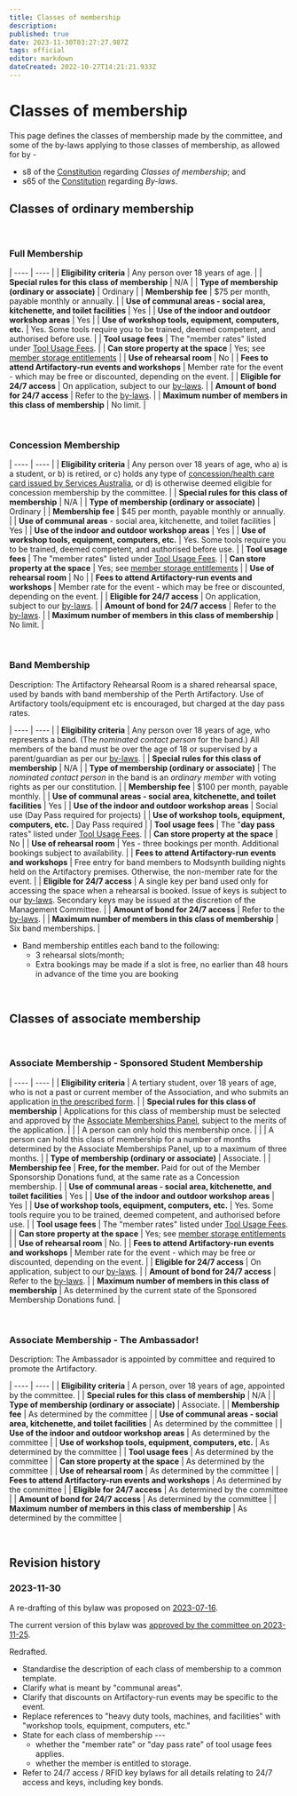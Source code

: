 ```yaml
---
title: Classes of membership
description: 
published: true
date: 2023-11-30T03:27:27.987Z
tags: official
editor: markdown
dateCreated: 2022-10-27T14:21:21.933Z
---
```


# Classes of membership

This page defines the classes of membership made by the committee, and some of the by-laws applying to those classes of membership, as allowed for by -

* s8 of the [Constitution](/constitution) regarding *Classes of membership*; and
* s65 of the [Constitution](/constitution) regarding *By-laws*.

## Classes of ordinary membership

&nbsp;

### Full Membership

| ---- | ---- |
| **Eligibility criteria** | Any person over 18 years of age. |
| **Special rules for this class of membership** | N/A |
| **Type of membership (ordinary or associate)** | Ordinary |
| **Membership fee** | $75 per month, payable monthly or annually. |
| **Use of communal areas - social area, kitchenette, and toilet facilities** | Yes |
| **Use of the indoor and outdoor workshop areas** | Yes |
| **Use of workshop tools, equipment, computers, etc.** | Yes. Some tools require you to be trained, deemed competent, and authorised before use. |
| **Tool usage fees** | The "member rates" listed under [Tool Usage Fees](/docs/policies/fees). |
| **Can store property at the space** | Yes; see [member storage entitlements](/docs/policies/storage#member-storage-entitlements) |
| **Use of rehearsal room** | No |
| **Fees to attend Artifactory-run events and workshops** | Member rate for the event - which may be free or discounted, depending on the event. |
| **Eligible for 24/7 access** | On application, subject to our [by-laws](/docs/policies/bylaws). |
| **Amount of bond for 24/7 access** | Refer to the [by-laws](/docs/policies/bylaws). |
| **Maximum number of members in this class of membership** | No limit. |

&nbsp;

### Concession Membership

| ---- | ---- |
| **Eligibility criteria** | Any person over 18 years of age, who a) is a student, or b) is retired, or c) holds any type of [concession/health care card issued by Services Australia](https://www.servicesaustralia.gov.au/concession-and-health-care-cards?context=60091), or d) is otherwise deemed eligible for concession membership by the committee. |
| **Special rules for this class of membership** | N/A |
| **Type of membership (ordinary or associate)** | Ordinary |
| **Membership fee** | $45 per month, payable monthly or annually. |
| **Use of communal areas** - social area, kitchenette, and toilet facilities | Yes |
| **Use of the indoor and outdoor workshop areas** | Yes |
| **Use of workshop tools, equipment, computers, etc.** | Yes. Some tools require you to be trained, deemed competent, and authorised before use. |
| **Tool usage fees** | The "member rates" listed under [Tool Usage Fees](/docs/policies/fees). |
| **Can store property at the space** | Yes; see [member storage entitlements](/docs/policies/storage#member-storage-entitlements) |
| **Use of rehearsal room** | No |
| **Fees to attend Artifactory-run events and workshops** | Member rate for the event - which may be free or discounted, depending on the event. |
| **Eligible for 24/7 access** | On application, subject to our [by-laws](/docs/policies/bylaws). |
| **Amount of bond for 24/7 access** | Refer to the [by-laws](/docs/policies/bylaws). |
| **Maximum number of members in this class of membership** | No limit. |

&nbsp;

### Band Membership

Description: The Artifactory Rehearsal Room is a shared rehearsal space, used by bands with band membership of the Perth Artifactory. Use of Artifactory tools/equipment etc is encouraged, but charged at the day pass rates.

| ---- | ---- |
| **Eligibility criteria** | Any person over 18 years of age, who represents a band. (The *nominated contact person* for the band.) All members of the band must be over the age of 18 or supervised by a parent/guardian as per our [by-laws](/docs/policies/bylaws#minors-in-the-space). |
| **Special rules for this class of membership** | N/A |
| **Type of membership (ordinary or associate)** | The *nominated contact person* in the band is an *ordinary member* with voting rights as per our constitution. |
| **Membership fee** | $100 per month, payable monthly. |
| **Use of communal areas - social area, kitchenette, and toilet facilities** | Yes |
| **Use of the indoor and outdoor workshop areas** | Social use (Day Pass required for projects) |
| **Use of workshop tools, equipment, computers, etc.** | Day Pass required |
| **Tool usage fees** | The "**day pass** rates" listed under [Tool Usage Fees](/docs/policies/fees). |
| **Can store property at the space** | No |
| **Use of rehearsal room** | Yes - three bookings per month. Additional bookings subject to availability. |
| **Fees to attend Artifactory-run events and workshops** | Free entry for band members to Modsynth building nights held on the Artifactory premises. Otherwise, the non-member rate for the event. |
| **Eligible for 24/7 access** | A single key per band used only for accessing the space when a rehearsal is booked. Issue of keys is subject to our [by-laws](/docs/policies/bylaws). Secondary keys may be issued at the discretion of the Management Committee. |
| **Amount of bond for 24/7 access** | Refer to the [by-laws](/docs/policies/bylaws). |
| **Maximum number of members in this class of membership** | Six band memberships. |

* Band membership entitles each band to the following:
  * 3 rehearsal slots/month;
  * Extra bookings may be made if a slot is free, no earlier than 48 hours in advance of the time you are booking

&nbsp;

## Classes of associate membership

&nbsp;

### Associate Membership - Sponsored Student Membership

| ---- | ---- |
| **Eligibility criteria** | A tertiary student, over 18 years of age, who is not a past or current member of the Association, and who submits an application [in the prescribed form](https://artifactory.org.au/free_membership). |
| **Special rules for this class of membership** | Applications for this class of membership must be selected and approved by the [Associate Memberships Panel](/docs/Associate_Memberships), subject to the merits of the application. |
|  | A person can only hold this membership once. |
| | A person can hold this class of membership for a number of months determined  by the Associate Memberships Panel, up to a maximum of three months. |
| **Type of membership (ordinary or associate)** | Associate. |
| **Membership fee** | **Free, for the member.** Paid for out of the Member Sponsorship Donations fund, at the same rate as a Concession membership. |
| **Use of communal areas - social area, kitchenette, and toilet facilities** | Yes |
| **Use of the indoor and outdoor workshop areas** | Yes |
| **Use of workshop tools, equipment, computers, etc.** | Yes. Some tools require you to be trained, deemed competent, and authorised before use. |
| **Tool usage fees** | The "member rates" listed under [Tool Usage Fees](/docs/policies/fees). |
| **Can store property at the space** | Yes; see [member storage entitlements](/docs/policies/storage#member-storage-entitlements) |
| **Use of rehearsal room** | No. |
| **Fees to attend Artifactory-run events and workshops** | Member rate for the event - which may be free or discounted, depending on the event. |
| **Eligible for 24/7 access** | On application, subject to our [by-laws](/docs/policies/bylaws). |
| **Amount of bond for 24/7 access** | Refer to the [by-laws](/docs/policies/bylaws). |
| **Maximum number of members in this class of membership** | As determined by the current state of the Sponsored Membership Donations fund. |

&nbsp;

### Associate Membership - The Ambassador!

Description: The Ambassador is appointed by committee and required to promote the Artifactory.

| ---- | ---- |
| **Eligibility criteria** | A person, over 18 years of age, appointed by the committee. |
| **Special rules for this class of membership** | N/A |
| **Type of membership (ordinary or associate)** | Associate. |
| **Membership fee** | As determined by the committee |
| **Use of communal areas - social area, kitchenette, and toilet facilities** | As determined by the committee |
| **Use of the indoor and outdoor workshop areas** | As determined by the committee |
| **Use of workshop tools, equipment, computers, etc.** | As determined by the committee |
| **Tool usage fees** | As determined by the committee |
| **Can store property at the space** | As determined by the committee |
| **Use of rehearsal room** | As determined by the committee |
| **Fees to attend Artifactory-run events and workshops** | As determined by the committee |
| **Eligible for 24/7 access** | As determined by the committee |
| **Amount of bond for 24/7 access** | As determined by the committee |
| **Maximum number of members in this class of membership** | As determined by the committee |

&nbsp;

## Revision history

### 2023-11-30

A re-drafting of this bylaw was proposed on [2023-07-16](https://vote.artifactory.org.au/d/D6vUFAmL/revision-to-the-classes-of-membership-and-the-storage-bylaws).

The current version of this bylaw was [approved by the committee on 2023-11-25](/minutes/Committee/2023-11-25#membership-class-changes).

Redrafted.
* Standardise the description of each class of membership to a common template.
* Clarify what is meant by "communal areas".
* Clarify that discounts on Artifactory-run events may be specific to the event.
* Replace references to "heavy duty tools, machines, and facilities" with "workshop tools, equipment, computers, etc."
* State for each class of membership ---
  * whether the "member rate" or "day pass rate" of tool usage fees applies.
  * whether the member is entitled to storage.
* Refer to 24/7 access / RFID key bylaws for all details relating to 24/7 access and keys, including key bonds.